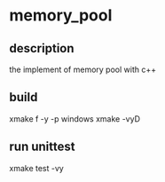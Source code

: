 # memory_pool
## description
the implement of memory pool with c++

## build
xmake f -y -p windows
xmake -vyD

## run unittest
xmake test -vy
